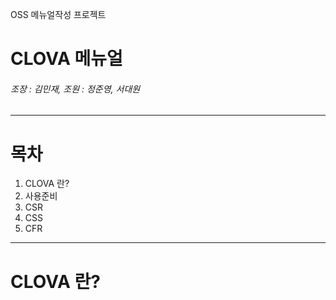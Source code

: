 OSS 메뉴얼작성 프로젝트

CLOVA 메뉴얼
==================

###### 조장 : 김민재, 조원 : 정준영, 서대원
******************
목차
==================
1. CLOVA 란?
2. 사용준비
3. CSR
4. CSS
5. CFR
******************
CLOVA 란?
==================
